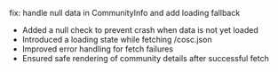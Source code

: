 fix: handle null data in CommunityInfo and add loading fallback

- Added a null check to prevent crash when data is not yet loaded
- Introduced a loading state while fetching /cosc.json
- Improved error handling for fetch failures
- Ensured safe rendering of community details after successful fetch

